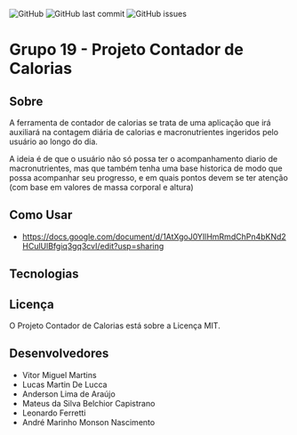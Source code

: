 <img alt="GitHub" src="https://img.shields.io/github/license/ES-UFABC/Contador-de-calorias"> <img alt="GitHub last commit" src="https://img.shields.io/github/last-commit/ES-UFABC/Contador-de-calorias"> <img alt="GitHub issues" src="https://img.shields.io/github/issues/ES-UFABC/Contador-de-calorias">

# Grupo 19 - Projeto Contador de Calorias 

## Sobre
A ferramenta de contador de calorias se trata de uma aplicação que irá auxiliará na contagem diária de calorias e macronutrientes ingeridos pelo usuário ao longo do dia.

A ideia é de que o usuário não só possa ter o acompanhamento diario de macronutrientes, mas que também tenha uma base historica de modo que possa acompanhar seu progresso, e em quais pontos devem se ter atenção (com base em valores de massa corporal e altura)

## Como Usar

* https://docs.google.com/document/d/1AtXgoJ0YIlHmRmdChPn4bKNd2HCulUlBfgiq3gq3cvI/edit?usp=sharing

## Tecnologias

## Licença

O Projeto Contador de Calorias está sobre a Licença MIT.

## Desenvolvedores

- Vitor Miguel Martins
- Lucas Martin De Lucca 
- Anderson Lima de Araújo 
- Mateus da Silva Belchior Capistrano
- Leonardo Ferretti
- André Marinho Monson Nascimento 

